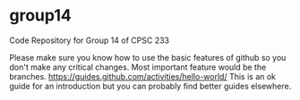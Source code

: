 # group14
Code Repository for Group 14 of CPSC 233

Please make sure you know how to use the basic features of github so you don't make any critical changes. Most important feature would be the branches.
https://guides.github.com/activities/hello-world/
This is an ok guide for an introduction but you can probably find better guides elsewhere.
